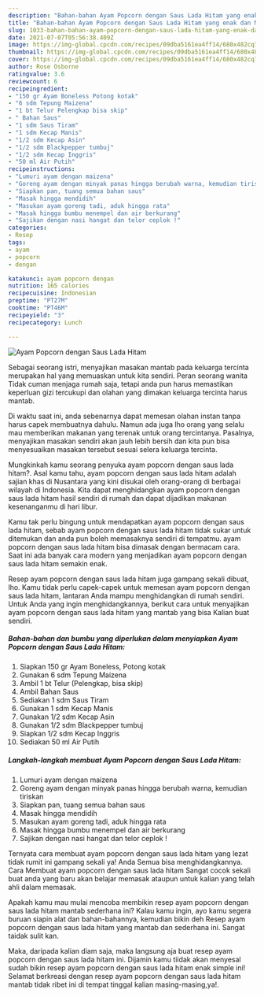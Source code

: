 ```yaml
---
description: "Bahan-bahan Ayam Popcorn dengan Saus Lada Hitam yang enak dan Mudah Dibuat"
title: "Bahan-bahan Ayam Popcorn dengan Saus Lada Hitam yang enak dan Mudah Dibuat"
slug: 1033-bahan-bahan-ayam-popcorn-dengan-saus-lada-hitam-yang-enak-dan-mudah-dibuat
date: 2021-07-07T05:56:38.409Z
image: https://img-global.cpcdn.com/recipes/09dba5161ea4ff14/680x482cq70/ayam-popcorn-dengan-saus-lada-hitam-foto-resep-utama.jpg
thumbnail: https://img-global.cpcdn.com/recipes/09dba5161ea4ff14/680x482cq70/ayam-popcorn-dengan-saus-lada-hitam-foto-resep-utama.jpg
cover: https://img-global.cpcdn.com/recipes/09dba5161ea4ff14/680x482cq70/ayam-popcorn-dengan-saus-lada-hitam-foto-resep-utama.jpg
author: Rose Osborne
ratingvalue: 3.6
reviewcount: 6
recipeingredient:
- "150 gr Ayam Boneless Potong kotak"
- "6 sdm Tepung Maizena"
- "1 bt Telur Pelengkap bisa skip"
- " Bahan Saus"
- "1 sdm Saus Tiram"
- "1 sdm Kecap Manis"
- "1/2 sdm Kecap Asin"
- "1/2 sdm Blackpepper tumbuj"
- "1/2 sdm Kecap Inggris"
- "50 ml Air Putih"
recipeinstructions:
- "Lumuri ayam dengan maizena"
- "Goreng ayam dengan minyak panas hingga berubah warna, kemudian tiriskan"
- "Siapkan pan, tuang semua bahan saus"
- "Masak hingga mendidih"
- "Masukan ayam goreng tadi, aduk hingga rata"
- "Masak hingga bumbu menempel dan air berkurang"
- "Sajikan dengan nasi hangat dan telor ceplok !"
categories:
- Resep
tags:
- ayam
- popcorn
- dengan

katakunci: ayam popcorn dengan 
nutrition: 165 calories
recipecuisine: Indonesian
preptime: "PT27M"
cooktime: "PT46M"
recipeyield: "3"
recipecategory: Lunch

---
```



![Ayam Popcorn dengan Saus Lada Hitam](https://img-global.cpcdn.com/recipes/09dba5161ea4ff14/680x482cq70/ayam-popcorn-dengan-saus-lada-hitam-foto-resep-utama.jpg)

Sebagai seorang istri, menyajikan masakan mantab pada keluarga tercinta merupakan hal yang memuaskan untuk kita sendiri. Peran seorang  wanita Tidak cuman menjaga rumah saja, tetapi anda pun harus memastikan keperluan gizi tercukupi dan olahan yang dimakan keluarga tercinta harus mantab.

Di waktu  saat ini, anda sebenarnya dapat memesan olahan instan tanpa harus capek membuatnya dahulu. Namun ada juga lho orang yang selalu mau memberikan makanan yang terenak untuk orang tercintanya. Pasalnya, menyajikan masakan sendiri akan jauh lebih bersih dan kita pun bisa menyesuaikan masakan tersebut sesuai selera keluarga tercinta. 



Mungkinkah kamu seorang penyuka ayam popcorn dengan saus lada hitam?. Asal kamu tahu, ayam popcorn dengan saus lada hitam adalah sajian khas di Nusantara yang kini disukai oleh orang-orang di berbagai wilayah di Indonesia. Kita dapat menghidangkan ayam popcorn dengan saus lada hitam hasil sendiri di rumah dan dapat dijadikan makanan kesenanganmu di hari libur.

Kamu tak perlu bingung untuk mendapatkan ayam popcorn dengan saus lada hitam, sebab ayam popcorn dengan saus lada hitam tidak sukar untuk ditemukan dan anda pun boleh memasaknya sendiri di tempatmu. ayam popcorn dengan saus lada hitam bisa dimasak dengan bermacam cara. Saat ini ada banyak cara modern yang menjadikan ayam popcorn dengan saus lada hitam semakin enak.

Resep ayam popcorn dengan saus lada hitam juga gampang sekali dibuat, lho. Kamu tidak perlu capek-capek untuk memesan ayam popcorn dengan saus lada hitam, lantaran Anda mampu menghidangkan di rumah sendiri. Untuk Anda yang ingin menghidangkannya, berikut cara untuk menyajikan ayam popcorn dengan saus lada hitam yang mantab yang bisa Kalian buat sendiri.

<!--inarticleads1-->

##### Bahan-bahan dan bumbu yang diperlukan dalam menyiapkan Ayam Popcorn dengan Saus Lada Hitam:

1. Siapkan 150 gr Ayam Boneless, Potong kotak
1. Gunakan 6 sdm Tepung Maizena
1. Ambil 1 bt Telur (Pelengkap, bisa skip)
1. Ambil  Bahan Saus
1. Sediakan 1 sdm Saus Tiram
1. Gunakan 1 sdm Kecap Manis
1. Gunakan 1/2 sdm Kecap Asin
1. Gunakan 1/2 sdm Blackpepper tumbuj
1. Siapkan 1/2 sdm Kecap Inggris
1. Sediakan 50 ml Air Putih




<!--inarticleads2-->

##### Langkah-langkah membuat Ayam Popcorn dengan Saus Lada Hitam:

1. Lumuri ayam dengan maizena
1. Goreng ayam dengan minyak panas hingga berubah warna, kemudian tiriskan
1. Siapkan pan, tuang semua bahan saus
1. Masak hingga mendidih
1. Masukan ayam goreng tadi, aduk hingga rata
1. Masak hingga bumbu menempel dan air berkurang
1. Sajikan dengan nasi hangat dan telor ceplok !




Ternyata cara membuat ayam popcorn dengan saus lada hitam yang lezat tidak rumit ini gampang sekali ya! Anda Semua bisa menghidangkannya. Cara Membuat ayam popcorn dengan saus lada hitam Sangat cocok sekali buat anda yang baru akan belajar memasak ataupun untuk kalian yang telah ahli dalam memasak.

Apakah kamu mau mulai mencoba membikin resep ayam popcorn dengan saus lada hitam mantab sederhana ini? Kalau kamu ingin, ayo kamu segera buruan siapin alat dan bahan-bahannya, kemudian bikin deh Resep ayam popcorn dengan saus lada hitam yang mantab dan sederhana ini. Sangat taidak sulit kan. 

Maka, daripada kalian diam saja, maka langsung aja buat resep ayam popcorn dengan saus lada hitam ini. Dijamin kamu tiidak akan menyesal sudah bikin resep ayam popcorn dengan saus lada hitam enak simple ini! Selamat berkreasi dengan resep ayam popcorn dengan saus lada hitam mantab tidak ribet ini di tempat tinggal kalian masing-masing,ya!.

